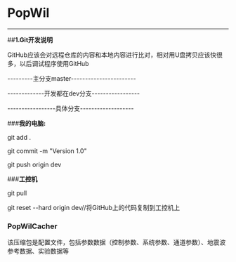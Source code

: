 # PopWil
---------------------------------------------------------------
##**1.Git开发说明**

  GitHub应该会对远程仓库的内容和本地内容进行比对，相对用U盘拷贝应该快很多，以后调试程序使用GitHub

---------主分支master-----------------------

-------------开发都在dev分支-----------------

-----------------具体分支-------------------

###**我的电脑:**

  git add .

  git commit -m "Version 1.0"

  git push origin dev


###**工控机**

  git pull
  
  git reset --hard origin dev//将GitHub上的代码复制到工控机上
  
### PopWilCacher
该压缩包是配置文件，包括参数数据（控制参数、系统参数、通道参数）、地震波参考数据、实验数据等
